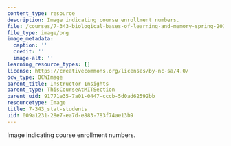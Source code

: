 ```yaml
---
content_type: resource
description: Image indicating course enrollment numbers.
file: /courses/7-343-biological-bases-of-learning-and-memory-spring-2014/009a123128e7ea7de883783f74ae13b9_7-343_stat-students.png
file_type: image/png
image_metadata:
  caption: ''
  credit: ''
  image-alt: ''
learning_resource_types: []
license: https://creativecommons.org/licenses/by-nc-sa/4.0/
ocw_type: OCWImage
parent_title: Instructor Insights
parent_type: ThisCourseAtMITSection
parent_uid: 91771e35-7a01-0447-cccb-5d0ad62592bb
resourcetype: Image
title: 7-343_stat-students
uid: 009a1231-28e7-ea7d-e883-783f74ae13b9
---
```

Image indicating course enrollment numbers.